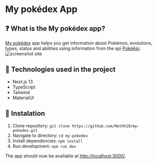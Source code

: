 # My pokédex App

## ❓ What is the My pokédex app?

[My pokédex](https://my-pokedex-pk.vercel.app) app helps you get information about Pokémon, evolutions, types, status and abilities using information from the api [PokéApi](https://pokeapi.co/docs/v2).
![screenshot site](https://res.cloudinary.com/ddiiakz1t/image/upload/v1692830910/site-screenshots/screenshot.png)

## 🔧 Technologies used in the project

- Next.js 13
- TypeScript
- Tailwind
- MaterialUI

## 🚀 Instalation

1. Clone repository: `git clone https://github.com/Mathh19/my-pokedex.git`
2. Navigate to directory: `cd my-pokedex`
3. Install dependencies: `npm install`
4. Run development: `npm run dev`

The app should now be available at [http://localhost:3000/](http://localhost:3000/).
